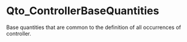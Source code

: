 # Qto_ControllerBaseQuantities

Base quantities that are common to the definition of all occurrences of controller.
